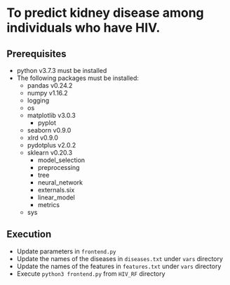 # To predict kidney disease among individuals who have HIV. 

## Prerequisites

* python v3.7.3 must be installed
* The following packages must be installed:
  * pandas v0.24.2
  * numpy v1.16.2
  * logging 
  * os
  * matplotlib v3.0.3
      * pyplot
  * seaborn v0.9.0
  * xlrd v0.9.0
  * pydotplus v2.0.2
  * sklearn v0.20.3
      * model_selection
      * preprocessing
      * tree
      * neural_network
      * externals.six
      * linear_model
      * metrics
  * sys

## Execution

* Update parameters in `frontend.py`
* Update the names of the diseases in `diseases.txt` under `vars` directory
* Update the names of the features in `features.txt` under `vars` directory
* Execute `python3 frontend.py` from `HIV_RF` directory
